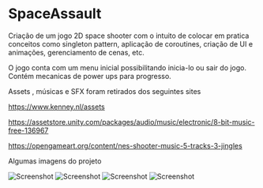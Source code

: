 # SpaceAssault

Criação de um jogo 2D space shooter com o intuito de colocar em pratica conceitos como singleton pattern, aplicação de coroutines,
criação de UI e animações, gerenciamento de cenas, etc.

O jogo conta com um menu inicial possibilitando inicia-lo ou sair do jogo. Contém mecanicas de power ups para progresso.

Assets , músicas e SFX foram retirados dos seguintes sites

https://www.kenney.nl/assets

https://assetstore.unity.com/packages/audio/music/electronic/8-bit-music-free-136967

https://opengameart.org/content/nes-shooter-music-5-tracks-3-jingles

Algumas imagens do projeto

![Screenshot](https://imgur.com/9jcpBhh.png)
![Screenshot](https://imgur.com/RMBQxBX.png)
![Screenshot](https://imgur.com/hIpLXLS.png)
![Screenshot](https://imgur.com/bW7zAtZ.png)
